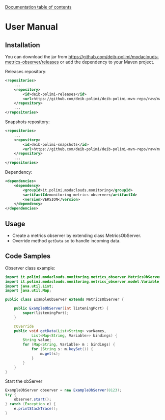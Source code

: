 [Documentation table of contents](TOC.md)

# User Manual

## Installation

You can download the jar from https://github.com/deib-polimi/modaclouds-metrics-observer/releases or add the dependency to your Maven project.

Releases repository:
```xml
<repositories>
	...
	<repository>
        <id>deib-polimi-releases</id>
        <url>https://github.com/deib-polimi/deib-polimi-mvn-repo/raw/master/releases</url>
	</repository>
	...
</repositories>
```

Snapshots repository:
```xml
<repositories>
	...
	<repository>
        <id>deib-polimi-snapshots</id>
        <url>https://github.com/deib-polimi/deib-polimi-mvn-repo/raw/master/snapshots</url>
	</repository>
	...
</repositories>
```

Dependency:
```xml
<dependencies>
	<dependency>
		<groupId>it.polimi.modaclouds.monitoring</groupId>
		<artifactId>monitoring-metrics-observer</artifactId>
		<version>VERSION</version>
	</dependency>
</dependencies>
```

## Usage

* Create a metrics observer by extending class MetricsObServer.
* Override method `getData` so to handle incoming data.

## Code Samples

Observer class example:
```java
import it.polimi.modaclouds.monitoring.metrics_observer.MetricsObServer;
import it.polimi.modaclouds.monitoring.metrics_observer.model.Variable;
import java.util.List;
import java.util.Map;

public class ExampleObServer extends MetricsObServer {

	public ExampleObServer(int listeningPort) {
		super(listeningPort);
	}

	@Override
	public void getData(List<String> varNames,
			List<Map<String, Variable>> bindings) {
		String value;
		for (Map<String, Variable> m : bindings) {
			for (String s: m.keySet()) {
				m.get(s);
			}
		}
	}
}
```

Start the obServer
```java	
ExampleObServer observer = new ExampleObServer(8123);
try {
	observer.start();
} catch (Exception e) {
	e.printStackTrace();
}
```